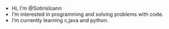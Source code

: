 - Hi, I’m @SotirisIoann
- I’m interested in programming and solving problems with code.
- I’m currently learning c,java and python.



